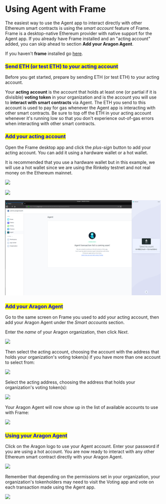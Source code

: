 # Using Agent with Frame

The easiest way to use the Agent app to interact directly with other Ethereum smart contracts is using the _smart account_ feature of Frame. Frame is a desktop-native Ethereum provider with native support for the Agent app. If you already have Frame installed and an "acting account" added, you can skip ahead to section **Add your Aragon Agent**.

If you haven't **frame** installed go [here](https://app.gitbook.com/o/3h8kxj8geKVXgyMnGbYT/s/zhQIP88M8McmSaEGSymT/\~/changes/2tRI9YYqiKnfmdr7WSA1/users/products/set-up-frame-wallet).

### <mark style="color:blue;">**Send ETH (or test ETH) to your acting account**</mark>

Before you get started, prepare by sending ETH (or test ETH) to your acting account.&#x20;

Your **acting account** is the account that holds at least one (or partial if it is divisible) **voting token** in your organization and is the account you will use to **interact with smart contracts** via Agent. The ETH you send to this account is used to pay for gas whenever the Agent app is interacting with other smart contracts. Be sure to top off the ETH in your acting account whenever it's running low so that you don't experience out-of-gas errors when interacting with other smart contracts.

### <mark style="color:blue;">**Add your acting account**</mark>

Open the Frame desktop app and click the _plus-sign_ button to add your acting account. You can add it using a hardware wallet or a hot wallet.&#x20;

It is recommended that you use a hardware wallet but in this example, we will use a hot wallet since we are using the Rinkeby testnet and not real money on the Ethereum mainnet.

![](https://d33v4339jhl8k0.cloudfront.net/docs/assets/5c98a4fe0428633d2cf3fcf7/images/5d8bd9702c7d3a7e9ae1a220/file-wPNVEoD1j4.png)

![](https://d33v4339jhl8k0.cloudfront.net/docs/assets/5c98a4fe0428633d2cf3fcf7/images/5d8bd9782c7d3a7e9ae1a221/file-BZzJ4WikKD.png)

![](../../../../../../.gitbook/assets/file-Hdky5v4UL9.png)

### <mark style="color:blue;">**Add your Aragon Agent**</mark>

Go to the same screen on Frame you used to add your acting account, then add your Aragon Agent under the _Smart accounts_ section.

Enter the _name_ of your Aragon organization, then click _Next_.

![](https://d33v4339jhl8k0.cloudfront.net/docs/assets/5c98a4fe0428633d2cf3fcf7/images/5d8bda5504286364bc8f90f9/file-2urBqXQ8j0.png)

Then select the acting account, choosing the account with the address that holds your organization's voting token(s) if you have more than one account to select from:

![](https://d33v4339jhl8k0.cloudfront.net/docs/assets/5c98a4fe0428633d2cf3fcf7/images/5d8bdabd04286364bc8f90fb/file-QPxHyh0odz.png)

Select the acting address, choosing the address that holds your organization's voting token(s):

![](https://d33v4339jhl8k0.cloudfront.net/docs/assets/5c98a4fe0428633d2cf3fcf7/images/5d8bdb0b2c7d3a7e9ae1a22a/file-sfavzdmwav.png)

Your Aragon Agent will now show up in the list of available accounts to use with Frame:&#x20;

![](https://d33v4339jhl8k0.cloudfront.net/docs/assets/5c98a4fe0428633d2cf3fcf7/images/5d8bdb3b04286364bc8f9104/file-yCdIwFtn04.png)

### <mark style="color:blue;">**Using your Aragon Agent**</mark>

Click on the Aragon logo to use your Agent account. Enter your password if you are using a hot account. You are now ready to interact with any other Ethereum smart contract directly with your Aragon Agent.

![](https://d33v4339jhl8k0.cloudfront.net/docs/assets/5c98a4fe0428633d2cf3fcf7/images/5d8bddef04286364bc8f9121/file-JXtXhKiVAb.png)

Remember that depending on the permissions set in your organization, your organization's tokenholders may need to visit the Voting app and vote on each transaction made using the Agent app.

![](https://d33v4339jhl8k0.cloudfront.net/docs/assets/5c98a4fe0428633d2cf3fcf7/images/5d8bdf5e04286364bc8f912b/file-FFA5Mwilwm.png)
